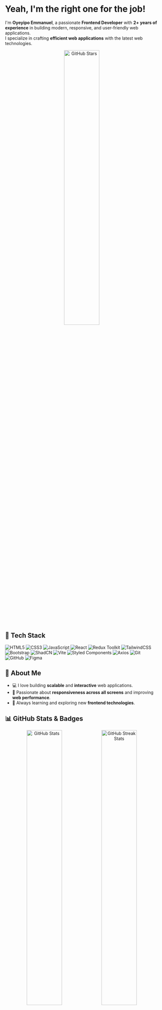 # Yeah, I'm the right one for the job!
 
I'm **Oyeyipo Emmanuel**, a passionate **Frontend Developer** with **2+ years of experience** in building modern, responsive, and user-friendly web applications.  
I specialize in crafting **efficient web applications** with the latest web technologies.

<p align="center" style={{marginTop:"20px", marginBottom:"20px"}}>
  <img src="https://github-readme-stats.vercel.app/api?username=OyeyipoEmmanuel&show_icons=true&count_private=true&theme=radical&include_all_commits=true&hide_rank=true&show=stars" width="48%" alt="GitHub Stars"/>

</p>

## 🚀 Tech Stack
![HTML5](https://img.shields.io/badge/-HTML5-E34F26?style=flat&logo=html5&logoColor=white)
![CSS3](https://img.shields.io/badge/-CSS3-1572B6?style=flat&logo=css3)
![JavaScript](https://img.shields.io/badge/-JavaScript-F7DF1E?style=flat&logo=javascript&logoColor=black)
![React](https://img.shields.io/badge/-React-61DAFB?style=flat&logo=react)
![Redux Toolkit](https://img.shields.io/badge/-Redux%20Toolkit-764ABC?style=flat&logo=redux)
![TailwindCSS](https://img.shields.io/badge/-TailwindCSS-38B2AC?style=flat&logo=tailwind-css)
![Bootstrap](https://img.shields.io/badge/-Bootstrap-7952B3?style=flat&logo=bootstrap)
![ShadCN](https://img.shields.io/badge/-ShadCN%2FUI-black?style=flat&logo=shadcn&logoColor=white)
![Vite](https://img.shields.io/badge/-Vite-646CFF?style=flat&logo=vite&logoColor=white)
![Styled Components](https://img.shields.io/badge/-Styled%20Components-DB7093?style=flat&logo=styled-components)
![Axios](https://img.shields.io/badge/-Axios-5A29E4?style=flat&logo=axios)
![Git](https://img.shields.io/badge/-Git-F05032?style=flat&logo=git&logoColor=white)
![GitHub](https://img.shields.io/badge/-GitHub-181717?style=flat&logo=github)
![Figma](https://img.shields.io/badge/-Figma-F24E1E?style=flat&logo=figma&logoColor=white)

## 🌟 About Me
- 💻 I love building **scalable** and **interactive** web applications.
- 🎨 Passionate about **responsiveness across all screens** and improving **web performance**.
- 🔧 Always learning and exploring new **frontend technologies**.

## 📊 GitHub Stats & Badges
<p align="center">
  <img src="https://github-readme-stats.vercel.app/api?username=OyeyipoEmmanuel&show_icons=true&theme=radical" width="48%" alt="GitHub Stats"/>
  <img src="https://github-readme-streak-stats.herokuapp.com/?user=OyeyipoEmmanuel&theme=radical" width="48%" alt="GitHub Streak Stats"/>
</p>

<p align="center">
  <img src="https://github-profile-trophy.vercel.app/?username=OyeyipoEmmanuel&theme=radical&no-frame=true&no-bg=true&margin-w=15" alt="GitHub Trophies"/>
</p>

### 📌 Most Used Languages  
![Top Langs](https://github-readme-stats.vercel.app/api/top-langs/?username=OyeyipoEmmanuel&layout=compact&theme=radical)
[![Harlok's WakaTime stats](https://github-readme-stats.vercel.app/api/wakatime?username=EmmanuelDeLeo)](https://github.com/OyeyipoEmmanuel)

## 📱 Connect with Me
[![Email](https://img.shields.io/badge/-Email-D14836?style=flat&logo=gmail&logoColor=white)](mailto:emmasco0207@gmail.com)
[![Whatsapp](https://img.shields.io/badge/-WhatsApp-25D366?style=flat&logo=whatsapp&logoColor=white)](https://wa.me/+2348111184177)
[![Twitter](https://img.shields.io/badge/-Twitter-1DA1F2?style=flat&logo=twitter&logoColor=white)](https://twitter.com/Emma_Leo01)
[![GitHub](https://img.shields.io/badge/-GitHub-181717?style=flat&logo=github&logoColor=white)](https://github.com/OyeyipoEmmanuel)

🚀 **Let's build something amazing together!**

